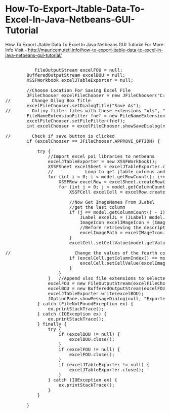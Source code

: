 # How-To-Export-Jtable-Data-To-Excel-In-Java-Netbeans-GUI-Tutorial
How To Export Jtable Data To Excel In Java Netbeans GUI Tutorial
For More Info Visit - http://mauricemuteti.info/how-to-export-jtable-data-to-excel-in-java-netbeans-gui-tutorial/
<pre>

           FileOutputStream excelFOU = null;
        BufferedOutputStream excelBOU = null;
        XSSFWorkbook excelJTableExporter = null;

        //Choose Location For Saving Excel File
        JFileChooser excelFileChooser = new JFileChooser("C:\\Users\\Authentic\\Desktop");
//        Change Dilog Box Title
        excelFileChooser.setDialogTitle("Save As");
//        Onliny filter files with these extensions "xls", "xlsx", "xlsm"
        FileNameExtensionFilter fnef = new FileNameExtensionFilter("EXCEL FILES", "xls", "xlsx", "xlsm");
        excelFileChooser.setFileFilter(fnef);
        int excelChooser = excelFileChooser.showSaveDialog(null);

//        Check if save button is clicked
        if (excelChooser == JFileChooser.APPROVE_OPTION) {
            
            try {
                //Import excel poi libraries to netbeans
                excelJTableExporter = new XSSFWorkbook();
                XSSFSheet excelSheet = excelJTableExporter.createSheet("JTable Sheet");
                //            Loop to get jtable columns and rows
                for (int i = 0; i < model.getRowCount(); i++) {
                    XSSFRow excelRow = excelSheet.createRow(i);
                    for (int j = 0; j < model.getColumnCount(); j++) {
                        XSSFCell excelCell = excelRow.createCell(j);

                        //Now Get ImageNames From JLabel
                        //get the last column
                        if (j == model.getColumnCount() - 1) {
                            JLabel excelJL = (JLabel) model.getValueAt(i, j);
                            ImageIcon excelIMageIcon = (ImageIcon) excelJL.getIcon();
                            //Before retrieving the description of the image first set it...
                            excelImagePath = excelIMageIcon.getDescription();
                        }
                        excelCell.setCellValue(model.getValueAt(i, j).toString());

//                        Change the values of the fourth column to image paths
                        if (excelCell.getColumnIndex() == model.getColumnCount() - 1) {
                            excelCell.setCellValue(excelImagePath);
                        }
                    }
                }   //Append xlsx file extensions to selected files. To create unique file names
                excelFOU = new FileOutputStream(excelFileChooser.getSelectedFile() + ".xlsx");
                excelBOU = new BufferedOutputStream(excelFOU);
                excelJTableExporter.write(excelBOU);
                JOptionPane.showMessageDialog(null, "Exported Successfully !!!........");
            } catch (FileNotFoundException ex) {
                ex.printStackTrace();
            } catch (IOException ex) {
                ex.printStackTrace();
            } finally {
                try {
                    if (excelBOU != null) {
                        excelBOU.close();
                    }
                    if (excelFOU != null) {
                        excelFOU.close();
                    }
                    if (excelJTableExporter != null) {
                        excelJTableExporter.close();
                    }
                } catch (IOException ex) {
                    ex.printStackTrace();
                }
            }
            
        }

</pre>
